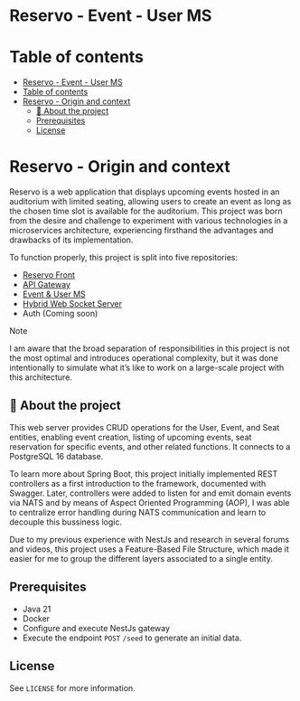 # Reservo - Event - User MS


# Table of contents


- [Reservo - Event - User MS](#reservo---event---user-ms)
- [Table of contents](#table-of-contents)
- [Reservo - Origin and context](#reservo---origin-and-context)
  - [🧠 About the project](#-about-the-project)
  - [Prerequisites](#prerequisites)
  - [License](#license)

# Reservo - Origin and context

Reservo is a web application that displays upcoming events hosted in an auditorium with limited seating, allowing users to create an event as long as the chosen time slot is available for the auditorium. This project was born from the desire and challenge to experiment with various technologies in a microservices architecture, experiencing firsthand the advantages and drawbacks of its implementation.

To function properly, this project is split into five repositories:
- [Reservo Front](https://github.com/Hector-f-Romero/reservo-front)
- [API Gateway](https://github.com/Hector-f-Romero/reservo-api-gateway)
- [Event & User MS](https://github.com/Hector-f-Romero/reservo-events-user-ms)
- [Hybrid Web Socket Server](https://github.com/Hector-f-Romero/reservo-ws-ms)
- Auth (Coming soon)
  
> [!NOTE]
> I am aware that the broad separation of responsibilities in this project is not the most optimal and introduces operational complexity, but it was done intentionally to simulate what it’s like to work on a large-scale project with this architecture.


## 🧠 About the project

This web server provides CRUD operations for the User, Event, and Seat entities, enabling event creation, listing of upcoming events, seat reservation for specific events, and other related functions. It connects to a PostgreSQL 16 database.

To learn more about Spring Boot, this project initially implemented REST controllers as a first introduction to the framework, documented with Swagger. Later, controllers were added to listen for and emit domain events via NATS and by means of Aspect Oriented Programming (AOP), I was able to centralize error handling during NATS communication and learn to decouple this bussiness logic.

Due to my previous experience with NestJs and research in several forums and videos, this project uses a Feature-Based File Structure, which made it easier for me to group the different layers associated to a single entity.

## Prerequisites

- Java 21  
- Docker
- Configure and execute NestJs gateway
- Execute the endpoint `POST` `/seed` to generate an initial data.


## License

See `LICENSE` for more information.
